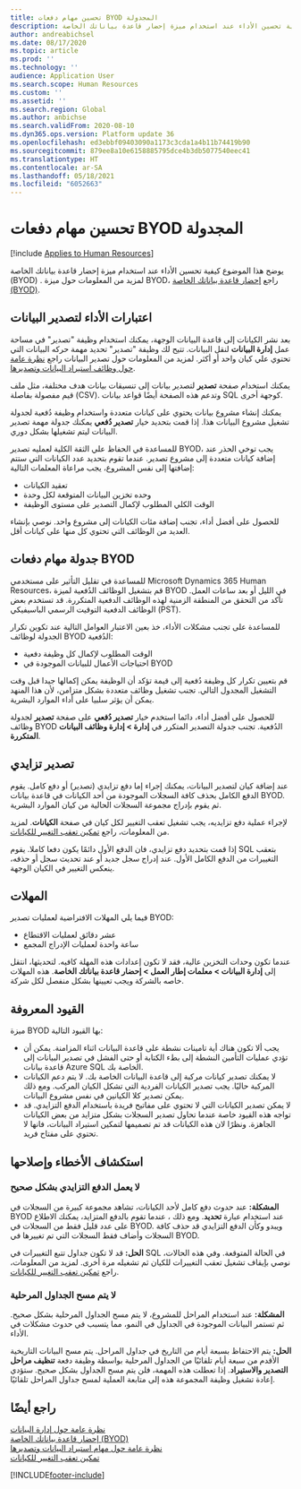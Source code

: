 ```yaml
---
title: تحسين مهام دفعات BYOD المجدولة
description: يوضح هذا الموضوع كيفية تحسين الأداء عند استخدام ميزة ‏‫إحضار قاعدة بياناتك الخاصة‬ (BYOD) مع Microsoft Dynamics 365 Human Resources.
author: andreabichsel
ms.date: 08/17/2020
ms.topic: article
ms.prod: ''
ms.technology: ''
audience: Application User
ms.search.scope: Human Resources
ms.custom: ''
ms.assetid: ''
ms.search.region: Global
ms.author: anbichse
ms.search.validFrom: 2020-08-10
ms.dyn365.ops.version: Platform update 36
ms.openlocfilehash: ed3ebbf09403090a1173c3cda1a4b11b74419b90
ms.sourcegitcommit: 879ee8a10e6158885795dce4b3db5077540eec41
ms.translationtype: HT
ms.contentlocale: ar-SA
ms.lasthandoff: 05/18/2021
ms.locfileid: "6052663"
---
```

# <a name="optimize-byod-scheduled-batch-jobs"></a>تحسين مهام دفعات BYOD المجدولة

[!include [Applies to Human Resources](../includes/applies-to-hr.md)]

يوضح هذا الموضوع كيفية تحسين الأداء عند استخدام ميزة ‏‫إحضار قاعدة بياناتك الخاصة‬ (BYOD) . لمزيد من المعلومات حول ميزة BYOD، راجع [إحضار قاعدة بياناتك الخاصة (BYOD)](../fin-ops-core/dev-itpro/analytics/export-entities-to-your-own-database.md?toc=%2fdynamics365%2fhuman-resources%2ftoc.json).

## <a name="performance-considerations-for-data-export"></a>اعتبارات الأداء لتصدير البيانات

بعد نشر الكيانات إلى قاعدة البيانات الوجهة، يمكنك استخدام وظيفة "تصدير" في مساحة عمل **إدارة البيانات** لنقل البيانات. تتيح لك وظيفة "تصدير" تحديد مهمة حركه البيانات التي تحتوي علي كيان واحد أو أكثر. لمزيد من المعلومات حول تصدير البيانات راجع [نظرة عامة حول وظائف استيراد البيانات وتصديرها](../fin-ops-core/dev-itpro/data-entities/data-import-export-job.md?toc=%2fdynamics365%2fhuman-resources%2ftoc.json).

يمكنك استخدام صفحة **تصدير** لتصدير بيانات إلى تنسيقات بيانات هدف مختلفة، مثل ملف قيم مفصولة بفاصلة (CSV). وتدعم هذه الصفحة أيضًا قواعد بيانات SQL كوجهة أخرى.

يمكنك إنشاء مشروع بيانات يحتوي على كيانات متعددة واستخدام وظيفة دُفعية لجدولة تشغيل مشروع البيانات هذا. إذا قمت بتحديد خيار **تصدير دُفعي** يمكنك جدولة مهمة تصدير البيانات ليتم تشغيلها بشكل دوري.

للمساعدة في الحفاظ علي الثقة الكلية لعمليه تصدير BYOD، يجب توخي الحذر عند إضافة كيانات متعددة إلى مشروع تصدير. عندما تقوم بتحديد عدد الكيانات التي ستتم إضافتها إلى نفس المشروع، يجب مراعاة المعلمات التالية:

- تعقيد الكيانات
- وحده تخزين البيانات المتوقعة لكل وحدة
- الوقت الكلي المطلوب لإكمال التصدير على مستوى الوظيفة

للحصول على أفضل أداء، تجنب إضافة مئات الكيانات إلى مشروع واحد. نوصي بإنشاء العديد من الوظائف التي تحتوي كل منها على كيانات أقل.

## <a name="scheduling-byod-batch-jobs"></a>جدولة مهام دفعات BYOD

للمساعدة في تقليل التأثير على مستخدمي Microsoft Dynamics 365 Human Resources، قم بتشغيل الوظائف الدُفعية لميزة BYOD في الليل أو بعد ساعات العمل. تأكد من التحقق من المنطقة الزمنية لهذه الوظائف الدفعية المتكررة. قد تستخدم بعض الوظائف الدفعية التوقيت الرسمي الباسيفيكي (PST).

للمساعدة على تجنب مشكلات الأداء، خذ بعين الاعتبار العوامل التالية عند تكوين تكرار الجدولة لوظائف BYOD الدُفعية:

- الوقت المطلوب لإكمال كل وظيفة دفعية
- احتياجات الأعمال للبيانات الموجودة في BYOD

قم بتعيين تكرار كل وظيفة دُفعية إلى قيمة تؤكد أن الوظيفة يمكن إكمالها جيدا قبل وقت التشغيل المجدول التالي. تجنب تشغيل وظائف متعددة بشكل متزامن، لأن هذا المنهد يمكن أن يؤثر سلبيا على أداء الموارد البشرية.

للحصول على أفضل أداء، دائما استخدم خيار **تصدير دُفعي** على صفحة **تصدير** لجدولة وظائف BYOD الدُفعية. تجنب جدولة التصدير المتكرر في **إدارة \> إدارة وظائف البيانات المتكررة**.

## <a name="incremental-export"></a>تصدير تزايدي

عند إضافة كيان لتصدير البيانات، يمكنك إجراء إما دفع تزايدي (تصدير) أو دفع كامل. يقوم الدفع الكامل بحذف كافة السجلات الموجودة من أحد الكيانات في قاعدة بيانات BYOD. ثم يقوم بإدراج مجموعة السجلات الحالية من كيان الموارد البشرية.

لإجراء عملية دفع تزايديه، يجب تشغيل تعقب التغيير لكل كيان في صفحة **الكيانات**. لمزيد من المعلومات، راجع [‏‫تمكين تعقب التغيير للكيانات‬](../fin-ops-core/dev-itpro/data-entities/entity-change-track.md?toc=%2fdynamics365%2fhuman-resources%2ftoc.json).

إذا قمت بتحديد دفع تزايدي، فان الدفع الأول دائمًا يكون دفعا كاملا. يقوم SQL بتعقب التغييرات من الدفع الكامل الأول. عند إدراج سجل جديد أو عند تحديث سجل أو حذفه، ينعكس التغيير في الكيان الوجهة.

## <a name="time-outs"></a>المهلات

فيما يلي المهلات الافتراضية لعمليات تصدير BYOD:

- عشر دقائق لعمليات الاقتطاع
- ساعة واحدة لعمليات الإدراج المجمع

عندما تكون وحدات التخزين عالية، فقد لا تكون إعدادات هذه المهلة كافيه. لتحديثها، انتقل إلى **إدارة البيانات \> معلمات إطار العمل \>‫ إحضار قاعدة بياناتك الخاصة‬**. هذه المهلات خاصه بالشركة ويجب تعيينها بشكل منفصل لكل شركة.

## <a name="known-limitations"></a>القيود المعروفة

ميزة BYOD بها القيود التالية:

- يجب ألا تكون هناك أية تامينات نشطة على قاعدة البيانات اثناء المزامنة. يمكن أن تؤدي عمليات التأمين النشطة إلى بطء الكتابة أو حتى الفشل في تصدير البيانات إلى قاعدة بيانات Azure SQL الخاصة بك.
- لا يمكنك تصدير كيانات مركبة إلى قاعدة البيانات الخاصة بك. لا يتم دعم الكيانات المركبة حاليًا. يجب تصدير الكيانات الفردية التي تشكل الكيان المركب. ومع ذلك يمكن تصدير كلا الكيانين في نفس مشروع البيانات.
- لا يمكن تصدير الكيانات التي لا تحتوي على مفاتيح فريدة باستخدام الدفع التزايدي. قد تواجه هذه القيود خاصة عندما تحاول تصدير السجلات بشكل متزايد من بعض الكيانات الجاهزة. ونظرًا لان هذه الكيانات قد تم تصميمها لتمكين استيراد البيانات، فانها لا تحتوي على مفتاح فريد.

## <a name="troubleshooting"></a>استكشاف الأخطاء وإصلاحها

### <a name="incremental-push-doesnt-work-correctly"></a>لا يعمل الدفع التزايدي بشكل صحيح

**المشكلة:** عند حدوث دفع كامل لأحد الكيانات، تشاهد مجموعة كبيرة من السجلات في BYOD عند استخدام عبارة **تحديد**. ومع ذلك ، عندما تقوم بالدفع المتزايد، يمكنك الاطلاع على عدد قليل فقط من السجلات في BYOD. ويبدو وكأن الدفع التزايدي قد حذف كافة السجلات وأضاف فقط السجلات التي تم تغييرها في BYOD.

**الحل:** قد لا تكون جداول تتبع التغييرات في SQL في الحالة المتوقعة. وفي هذه الحالات، نوصي بإيقاف تشغيل تعقب التغييرات للكيان ثم تشغيله مرة أخرى. لمزيد من المعلومات، راجع [‏‫تمكين تعقب التغيير للكيانات‬](../fin-ops-core/dev-itpro/data-entities/entity-change-track.md?toc=%2fdynamics365%2fhuman-resources%2ftoc.json).

### <a name="staging-tables-arent-clearing"></a>لا يتم مسح الجداول المرحلية

**المشكلة:** عند استخدام المراحل للمشروع، لا يتم مسح الجداول المرحلية بشكل صحيح. ثم تستمر البيانات الموجودة في الجداول في النمو، مما يتسبب في حدوث مشكلات في الأداء.

**الحل:** يتم الاحتفاظ بسبعة أيام من التاريخ في جداول المراحل. يتم مسح البيانات التاريخية الأقدم من سبعة أيام تلقائيًا من الجداول المرحلية بواسطة وظيفة دفعة **تنظيف مراحل التصدير والاستيراد**. إذا تعطلت هذه المهمة، فلن يتم مسح الجداول بشكل صحيح. ستؤدي إعادة تشغيل وظيفة المجموعة هذه إلى متابعة العملية لمسح جداول المراحل تلقائيًا.

## <a name="see-also"></a>راجع أيضًا

[نظرة عامة حول إدارة البيانات](../fin-ops-core/dev-itpro/data-entities/data-entities-data-packages.md?toc=%2fdynamics365%2fhuman-resources%2ftoc.json)<br>
[إحضار قاعدة بياناتك الخاصة (BYOD)](../fin-ops-core/dev-itpro/analytics/export-entities-to-your-own-database.md?toc=%2fdynamics365%2fhuman-resources%2ftoc.json)<br>
[نظرة عامة حول مهام استيراد البيانات وتصديرها](../fin-ops-core/dev-itpro/data-entities/data-import-export-job.md?toc=%2fdynamics365%2fhuman-resources%2ftoc.json)<br>
[تمكين تعقب التغيير للكيانات](../fin-ops-core/dev-itpro/data-entities/entity-change-track.md?toc=%2fdynamics365%2fhuman-resources%2ftoc.json)


[!INCLUDE[footer-include](../includes/footer-banner.md)]
